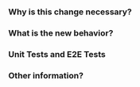 ### Why is this change necessary?
<!-- List issue if it fixes/closes/implements one using the "Fixes #<number>" or "Closes #<number>" syntax -->

### What is the new behavior?
<!-- Include a screenshot/video if UI changed -->

### Unit Tests and E2E Tests
<!-- Include Unit Tests and E2E Tests as necessary, or make issue to do so -->

### Other information?

